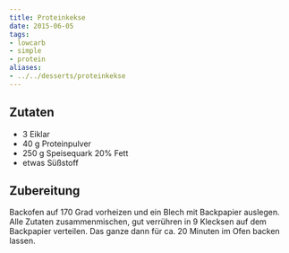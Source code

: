 ```yaml
---
title: Proteinkekse
date: 2015-06-05
tags:
- lowcarb
- simple
- protein
aliases:
- ../../desserts/proteinkekse
---
```


## Zutaten
- 3         Eiklar
- 40 g      Proteinpulver
- 250 g     Speisequark 20% Fett
- etwas Süßstoff

## Zubereitung
Backofen auf 170 Grad vorheizen und ein Blech mit Backpapier auslegen. Alle Zutaten zusammenmischen, gut verrühren in 9 Klecksen auf dem Backpapier verteilen.
Das ganze dann für ca. 20 Minuten im Ofen backen lassen.
